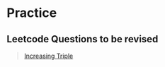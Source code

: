 # Practice

## Leetcode Questions to be revised

> [Increasing Triple](https://leetcode.com/problems/increasing-triplet-subsequence/submissions/1664215554/?envType=study-plan-v2&envId=leetcode-75)
